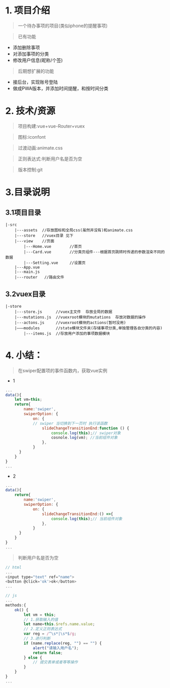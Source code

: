 # 1. 项目介绍
>一个待办事项的项目(类似iphone的提醒事项)

>已有功能
- 添加删除事项
- 对添加事项的分类
- 修改用户信息(昵称/个签)

>后期想扩展的功能
- 接后台，实现账号登陆
- 做成PWA版本，并添加时间提醒，和按时间分类


# 2. 技术/资源
>项目构建:vue+vue-Router+vuex

>图标:iconfont

>过渡动画:animate.css

>正则表达式:判断用户名是否为空

>版本控制:git

# 3.目录说明

## 3.1项目目录

```
|-src
    |---assets  //存放图标和全局css(虽然并没有)和animate.css
    |---store   //vuex目录 见下
    |---view    //页面
        |---Home.vue        //首页
        |---Card.vue        //分类页组件---根据首页跳转时传递的参数渲染不同的数据
        |---Setting.vue     //设置页
    |---App.vue 
    |---main.js
    |---router   //路由文件
```

## 3.2vuex目录
```
|-store
    |---store.js      //vuex主文件  存放全局的数据
    |---mutations.js  //vuexroot模块的mutations  存放对数据的操作
    |---actons.js     //vuexroot模块的actions(暂时没用)
    |———modules       //state模块文件夹(存储事项分类,单独管理各自分类的内容)
        |---items.js  //存放用户添加的事项数据模块
```


# 4. 小结：
>在swiper配置项的事件函数内，获取vue实例
- 1
```javascript
...
data(){
    let vm=this;
    return{
        name:'swiper',
        swiperOption: {
            on: {
            // swiper 当切换到下一页时 执行该函数
                slideChangeTransitionEnd:function () {
                    console.log(this);// swiper对象
                    cosnole.log(vm); //当前组件对象
                },
            }
      }
    }
}
...
```
- 2
```javascript
...
data(){
    return{
        name:'swiper',
        swiperOption: {
            on: {
                slideChangeTransitionEnd:() =>{
                    console.log(this);// 当前组件对象
                },
            }
      }
    }
}
...
```

>判断用户名是否为空
```javascript
// html
...
<input type="text" ref="name">
<button @click='ok'>ok</button>
...

// js
...
methods:{
    ok() {
        let vm = this;
        // 1.获取输入的值
        let name=this.$refs.name.value;
        // 2.定义正则表达式
        var reg = /^\s*|\s*$/g;
        // 3.进行判断
        if (name.replace(reg, "") == "") {
            alert("请输入用户名");
            return false;
        } else {
            // 提交表单或者等等操作
        }
    }
}
...

```